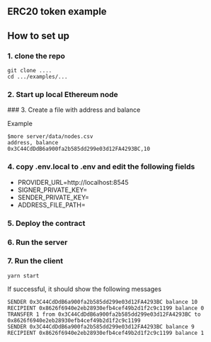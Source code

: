 
## ERC20 token example


## How to set up

### 1. clone the repo

```
git clone ....
cd .../examples/...
```

### 2. Start up local Ethereum node


### 3. Create a file with address and balance

Example

```
$more server/data/nodes.csv 
address, balance
0x3C44CdDdB6a900fa2b585dd299e03d12FA4293BC,10
```

### 4. copy .env.local to .env and edit the following fields

- PROVIDER_URL=http://localhost:8545
- SIGNER_PRIVATE_KEY=
- SENDER_PRIVATE_KEY=
- ADDRESS_FILE_PATH=

### 5. Deploy the contract
### 6. Run the server
### 7. Run the client

```
yarn start
```

If successful, it should show the following messages

```
SENDER 0x3C44CdDdB6a900fa2b585dd299e03d12FA4293BC balance 10
RECIPIENT 0x8626f6940e2eb28930efb4cef49b2d1f2c9c1199 balance 0
TRANSFER 1 from 0x3C44CdDdB6a900fa2b585dd299e03d12FA4293BC to 0x8626f6940e2eb28930efb4cef49b2d1f2c9c1199
SENDER 0x3C44CdDdB6a900fa2b585dd299e03d12FA4293BC balance 9
RECIPIENT 0x8626f6940e2eb28930efb4cef49b2d1f2c9c1199 balance 1
```